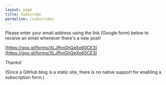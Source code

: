 ```yaml
---
layout: page
title: Subscribe
permalink: /subscribe/
---
```

Please enter your email address using the link (Google form) below to receive an email whenever there's a new post!

[https://goo.gl/forms/XLJfhnGhQeXo60CE3](https://goo.gl/forms/XLJfhnGhQeXo60CE3)

Thanks!

(Since a GitHub blog is a static site, there is no native support for enabling a subscription form.)
